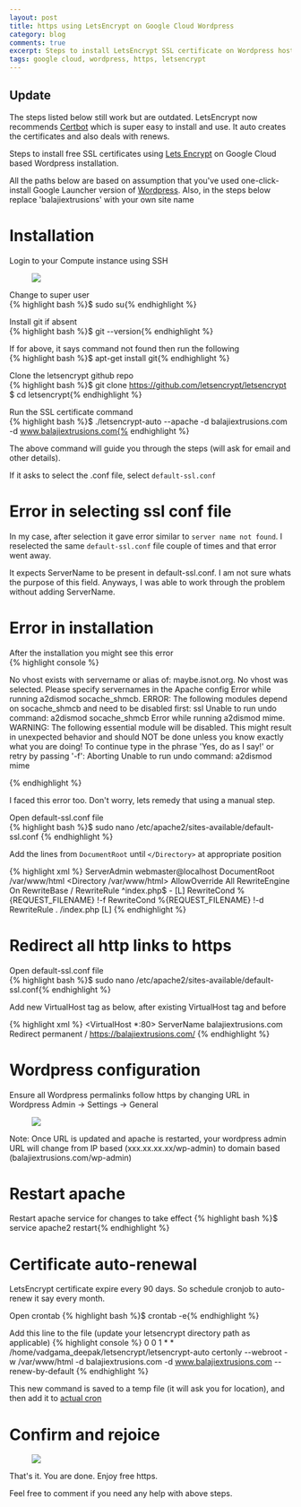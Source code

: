 ```yaml
---
layout: post
title: https using LetsEncrypt on Google Cloud Wordpress
category: blog
comments: true
excerpt: Steps to install LetsEncrypt SSL certificate on Wordpress hosted on Google Cloud
tags: google cloud, wordpress, https, letsencrypt
---
```


## Update
The steps listed below still work but are outdated. LetsEncrypt now recommends [Certbot](https://certbot.eff.org) which is super easy to install and use. 
It auto creates the certificates and also deals with renews.  

Steps to install free SSL certificates using [Lets Encrypt](https://letsencrypt.org/) on Google Cloud based Wordpress installation. 

All the paths below are based on assumption that you've used one-click-install Google Launcher version of [Wordpress](https://cloud.google.com/launcher/solution/click-to-deploy-images/wordpress?q=Wordpress). Also, in the steps below replace 'balajiextrusions' with your own site name
 
# Installation

Login to your Compute instance using SSH

 <figure>
     <a href="{{ site.url }}/images/blog/ssh-compute-instance.png"><img src="{{ site.url }}/images/blog/ssh-compute-instance.png"></a>
 </figure>


Change to super user  
{% highlight bash %}$ sudo su{% endhighlight %}

Install git if absent  
{% highlight bash %}$ git --version{% endhighlight %}   

If for above, it says command not found then run the following   
{% highlight bash %}$ apt-get install git{% endhighlight %}

Clone the letsencrypt github repo  
{% highlight bash %}$ git clone https://github.com/letsencrypt/letsencrypt  
$ cd letsencrypt{% endhighlight %}

Run the SSL certificate command  
{% highlight bash %}$ ./letsencrypt-auto --apache -d balajiextrusions.com -d www.balajiextrusions.com{% endhighlight %}

The above command will guide you through the steps (will ask for email and other details).  
 
If it asks to select the .conf file, select `default-ssl.conf`


# Error in selecting ssl conf file

In my case, after selection it gave error similar to `server name not found`.  I reselected the same `default-ssl.conf` file couple of times and that error went away.  
  
It expects ServerName to be present in default-ssl.conf. I am not sure whats the purpose of this field. Anyways, I was able to work through the problem without adding ServerName.


# Error in installation

After the installation you might see this error  
{% highlight console %}

No vhost exists with servername or alias of: maybe.isnot.org. No
vhost was selected. Please specify servernames in the Apache config
Error while running a2dismod socache_shmcb.
ERROR: The following modules depend on socache_shmcb and need to be
disabled first: ssl
Unable to run undo command: a2dismod socache_shmcb
Error while running a2dismod mime.
WARNING: The following essential module will be disabled.
This might result in unexpected behavior and should NOT be done
unless you know exactly what you are doing!
To continue type in the phrase 'Yes, do as I say!' or retry by
passing '-f': Aborting
Unable to run undo command: a2dismod mime
    
{% endhighlight %}

I faced this error too. Don't worry, lets remedy that using a manual step.  
 
Open default-ssl.conf file  
{% highlight bash %}$ sudo nano /etc/apache2/sites-available/default-ssl.conf {% endhighlight %} 

Add the lines from `DocumentRoot` until `</Directory>` at appropriate position

{% highlight xml %}
<IfModule mod_ssl.c>
        <VirtualHost _default_:443>
                ServerAdmin webmaster@localhost
                DocumentRoot /var/www/html
                <Directory /var/www/html>
                 AllowOverride All
                 <IfModule mod_rewrite.c>
                   RewriteEngine On
                   RewriteBase /
                   RewriteRule ^index\.php$ - [L]
                   RewriteCond %{REQUEST_FILENAME} !-f
                   RewriteCond %{REQUEST_FILENAME} !-d
                   RewriteRule . /index.php [L]
                 </IfModule>
                </Directory>
{% endhighlight %}


# Redirect all http links to https

Open default-ssl.conf file  
{% highlight bash %}$ sudo nano /etc/apache2/sites-available/default-ssl.conf{% endhighlight %}

Add new VirtualHost tag as below, after existing VirtualHost tag and before </IfModule> 

{% highlight xml %}
            </VirtualHost>
            <VirtualHost *:80>
                ServerName balajiextrusions.com
                Redirect permanent / https://balajiextrusions.com/
            </VirtualHost>
    </IfModule>
{% endhighlight %}


# Wordpress configuration

Ensure all Wordpress permalinks follow https by changing URL in Wordpress Admin -> Settings -> General
 
 <figure>
     <a href="{{ site.url }}/images/blog/https-wordpress-config.png"><img src="{{ site.url }}/images/blog/https-wordpress-config.png"></a>
 </figure>
 
 Note: Once URL is updated and apache is restarted, your wordpress admin URL will change from IP based (xxx.xx.xx.xx/wp-admin) to domain based (balajiextrusions.com/wp-admin) 


# Restart apache

Restart apache service for changes to take effect
{% highlight bash %}$ service apache2 restart{% endhighlight %}


# Certificate auto-renewal 

LetsEncrypt certificate expire every 90 days. So schedule cronjob to auto-renew it say every month.

Open crontab
{% highlight bash %}$ crontab -e{% endhighlight %}

Add this line to the file (update your letsencrypt directory path as applicable)
{% highlight console %}
 0 0 1 * * /home/vadgama_deepak/letsencrypt/letsencrypt-auto certonly --webroot -w /var/www/html -d balajiextrusions.com -d www.balajiextrusions.com --renew-by-default
{% endhighlight %}

This new command is saved to a temp file (it will ask you for location), and then add it to [actual cron](http://unix.stackexchange.com/a/197506)


# Confirm and rejoice

 <figure>
     <a href="{{ site.url }}/images/blog/https-balajiextrusions-site.png"><img src="{{ site.url }}/images/blog/https-balajiextrusions-site.png"></a>
 </figure>

That's it. You are done. Enjoy free https.
 
Feel free to comment if you need any help with above steps.


